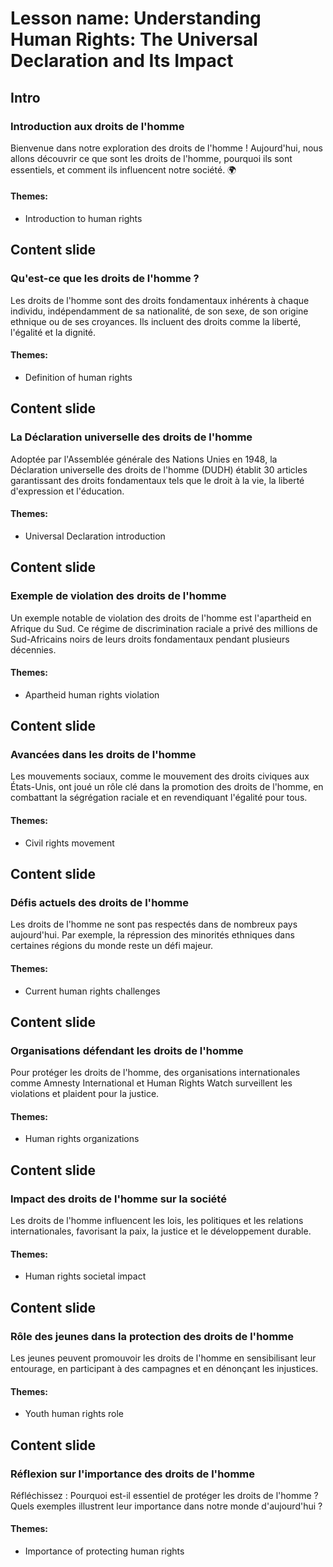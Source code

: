 # Lesson name: Understanding Human Rights: The Universal Declaration and Its Impact

## Intro

### Introduction aux droits de l'homme

Bienvenue dans notre exploration des droits de l'homme ! Aujourd'hui, nous allons découvrir ce que sont les droits de l'homme, pourquoi ils sont essentiels, et comment ils influencent notre société. 🌍

#### **Themes:**
- Introduction to human rights

## Content slide

### Qu'est-ce que les droits de l'homme ?

Les droits de l'homme sont des droits fondamentaux inhérents à chaque individu, indépendamment de sa nationalité, de son sexe, de son origine ethnique ou de ses croyances. Ils incluent des droits comme la liberté, l'égalité et la dignité.

#### **Themes:**
- Definition of human rights

## Content slide

### La Déclaration universelle des droits de l'homme

Adoptée par l'Assemblée générale des Nations Unies en 1948, la Déclaration universelle des droits de l'homme (DUDH) établit 30 articles garantissant des droits fondamentaux tels que le droit à la vie, la liberté d'expression et l'éducation.

#### **Themes:**
- Universal Declaration introduction

## Content slide

### Exemple de violation des droits de l'homme

Un exemple notable de violation des droits de l'homme est l'apartheid en Afrique du Sud. Ce régime de discrimination raciale a privé des millions de Sud-Africains noirs de leurs droits fondamentaux pendant plusieurs décennies.

#### **Themes:**
- Apartheid human rights violation

## Content slide

### Avancées dans les droits de l'homme

Les mouvements sociaux, comme le mouvement des droits civiques aux États-Unis, ont joué un rôle clé dans la promotion des droits de l'homme, en combattant la ségrégation raciale et en revendiquant l'égalité pour tous.

#### **Themes:**
- Civil rights movement

## Content slide

### Défis actuels des droits de l'homme

Les droits de l'homme ne sont pas respectés dans de nombreux pays aujourd'hui. Par exemple, la répression des minorités ethniques dans certaines régions du monde reste un défi majeur.

#### **Themes:**
- Current human rights challenges

## Content slide

### Organisations défendant les droits de l'homme

Pour protéger les droits de l'homme, des organisations internationales comme Amnesty International et Human Rights Watch surveillent les violations et plaident pour la justice.

#### **Themes:**
- Human rights organizations

## Content slide

### Impact des droits de l'homme sur la société

Les droits de l'homme influencent les lois, les politiques et les relations internationales, favorisant la paix, la justice et le développement durable.

#### **Themes:**
- Human rights societal impact

## Content slide

### Rôle des jeunes dans la protection des droits de l'homme

Les jeunes peuvent promouvoir les droits de l'homme en sensibilisant leur entourage, en participant à des campagnes et en dénonçant les injustices.

#### **Themes:**
- Youth human rights role

## Content slide

### Réflexion sur l'importance des droits de l'homme

Réfléchissez : Pourquoi est-il essentiel de protéger les droits de l'homme ? Quels exemples illustrent leur importance dans notre monde d'aujourd'hui ?

#### **Themes:**
- Importance of protecting human rights
